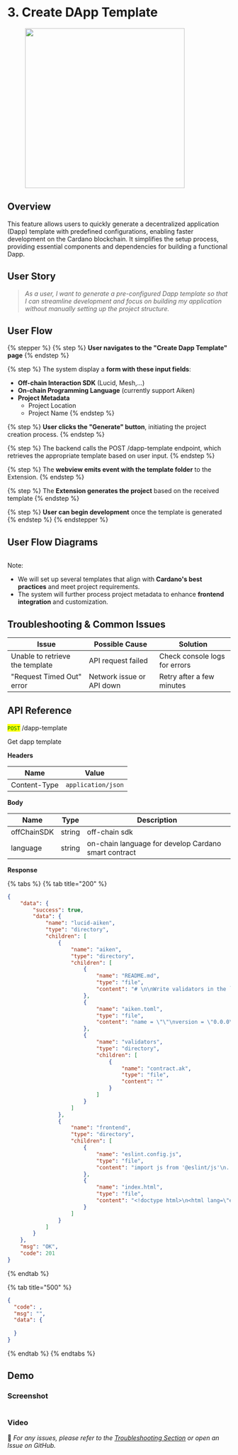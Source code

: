 # 3. Create DApp Template

<figure><img src="../.gitbook/assets/Dapp template.png" alt="" width="360"><figcaption></figcaption></figure>

## Overview

This feature allows users to quickly generate a decentralized application (Dapp) template with predefined configurations, enabling faster development on the Cardano blockchain. It simplifies the setup process, providing essential components and dependencies for building a functional Dapp.

## **User Story**

> _As a user, I want to generate a pre-configured Dapp template so that I can streamline development and focus on building my application without manually setting up the project structure._

## **User Flow**

{% stepper %}
{% step %}
**User navigates to the "Create Dapp Template" page**
{% endstep %}

{% step %}
The system display a **form with these input fields**:

* **Off-chain Interaction SDK** (Lucid, Mesh,...)
* **On-chain Programming Language** (currently support Aiken)
* **Project Metadata**
  * Project Location
  * Project Name
{% endstep %}

{% step %}
**User clicks the "Generate" button**, initiating the project creation process.
{% endstep %}

{% step %}
The backend calls the POST /dapp-template endpoint, which retrieves the appropriate template based on user input.
{% endstep %}

{% step %}
The **webview emits event with the template folder** to the Extension.
{% endstep %}

{% step %}
The **Extension generates the project** based on the received template
{% endstep %}

{% step %}
**User can begin development** once the template is generated
{% endstep %}
{% endstepper %}

## User Flow Diagrams

<figure><img src="../.gitbook/assets/create-dapp-template-diagram.png" alt=""><figcaption></figcaption></figure>

Note:

* We will set up several templates that align with **Cardano's best practices** and meet project requirements.
* The system will further process project metadata to enhance **frontend integration** and customization.

## Troubleshooting & Common Issues

| **Issue**                       | **Possible Cause**        | **Solution**                  |
| ------------------------------- | ------------------------- | ----------------------------- |
| Unable to retrieve the template | API request failed        | Check console logs for errors |
| "Request Timed Out" error       | Network issue or API down | Retry after a few minutes     |

## API Reference

<mark style="color:green;">`POST`</mark> /dapp-template

Get dapp template

**Headers**

| Name         | Value              |
| ------------ | ------------------ |
| Content-Type | `application/json` |

**Body**

| Name        | Type   | Description                                          |
| ----------- | ------ | ---------------------------------------------------- |
| offChainSDK | string | off-chain sdk                                        |
| language    | string | on-chain language for develop Cardano smart contract |

**Response**

{% tabs %}
{% tab title="200" %}
```json
{
    "data": {
        "success": true,
        "data": {
            "name": "lucid-aiken",
            "type": "directory",
            "children": [
                {
                    "name": "aiken",
                    "type": "directory",
                    "children": [
                        {
                            "name": "README.md",
                            "type": "file",
                            "content": "# \n\nWrite validators in the `validators` folder..."
                        },
                        {
                            "name": "aiken.toml",
                            "type": "file",
                            "content": "name = \"\"\nversion = \"0.0.0\"\n..."
                        },
                        {
                            "name": "validators",
                            "type": "directory",
                            "children": [
                                {
                                    "name": "contract.ak",
                                    "type": "file",
                                    "content": ""
                                }
                            ]
                        }
                    ]
                },
                {
                    "name": "frontend",
                    "type": "directory",
                    "children": [
                        {
                            "name": "eslint.config.js",
                            "type": "file",
                            "content": "import js from '@eslint/js'\n..."
                        },
                        {
                            "name": "index.html",
                            "type": "file",
                            "content": "<!doctype html>\n<html lang=\"en\">..."
                        }
                    ]
                }
            ]
        }
    },
    "msg": "OK",
    "code": 201
}

```
{% endtab %}

{% tab title="500" %}
```json
{
  "code": ,
  "msg": "",
  "data": {
  
  }
}
```
{% endtab %}
{% endtabs %}

## Demo

### Screenshot

<figure><img src="../.gitbook/assets/create-dapp-template.png" alt=""><figcaption></figcaption></figure>

### Video





🔹 _For any issues, please refer to the_ [_Troubleshooting Section_](3.-create-dapp-template.md#troubleshooting-and-common-issues) _or open an Issue on GitHub._

